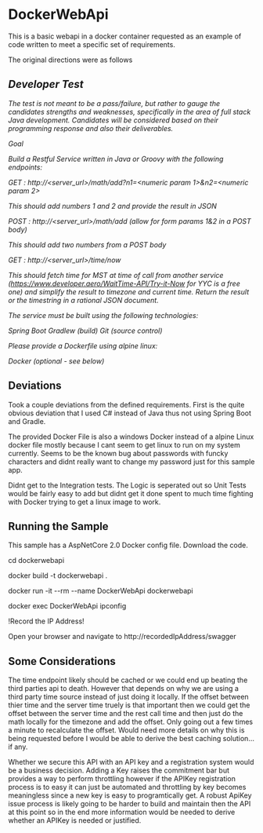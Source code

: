 # DockerWebApi
This is a basic webapi in a docker container requested as an example of code written to meet a specific set of requirements.

The original directions were as follows

## _Developer Test_

_The test is not meant to be a pass/failure, but rather to gauge the candidates strengths and weaknesses, specifically in the area of full stack Java development. Candidates will be considered based on their programming response and also their deliverables._

_Goal_

_Build a Restful Service written in Java or Groovy with the following endpoints:_

_GET : http://<server_url>/math/add?n1=<numeric param 1>&n2=<numeric param 2>_

_This should add numbers 1 and 2 and provide the result in JSON_


_POST : http://<server_url>/math/add	(allow for form params 1&2 in a POST body)_

_This should add two numbers from a POST body_


_GET : http://<server_url>/time/now_

_This should fetch time for MST at time of call from another service (https://www.developer.aero/WaitTime-API/Try-it-Now for YYC is a free one) and simplify the result to timezone and current time.  Return the result or the timestring in a rational JSON document._

_The service must be built using the following technologies:_

_Spring Boot_
_Gradlew (build)_
_Git (source control)_

_Please provide a Dockerfile using alpine linux:_

_Docker (optional - see below)_


## Deviations
Took a couple deviations from the defined requirements. 
First is the quite obvious deviation that I used C# instead of Java thus not using Spring Boot and Gradle. 

The provided Docker File is also a windows Docker instead of a alpine Linux docker file mostly because I cant seem to get linux to run on my system currently. Seems to be the known bug about passwords with funcky characters and didnt really want to change my password just for this sample app.

Didnt get to the Integration tests. The Logic is seperated out so Unit Tests would be fairly easy to add but didnt get it done spent to much time fighting with Docker trying to get a linux image to work. 

## Running the Sample
This sample has a AspNetCore 2.0 Docker config file. Download the code.

 cd dockerwebapi

 docker build -t dockerwebapi .

 docker run -it --rm --name DockerWebApi dockerwebapi

 docker exec DockerWebApi ipconfig

 !Record the IP Address!
  
  Open your browser and navigate to http://recordedIpAddress/swagger
  
## Some Considerations

The time endpoint likely should be cached or we could end up beating the third parties api to death. However that depends on why we are using a third party time source instead of just doing it locally. If the offset between thier time and the server time truely is that important then we could get the offset between the server time and the rest call time and then just do the math locally for the timezone and add the offset. Only going out a few times a minute to recalculate the offset. Would need more details on why this is being requested before I would be able to derive the best caching solution... if any.

Whether we secure this API with an API key and a registration system would be a business decision. Adding a Key raises the commitment bar but provides a way to perform throttling however if the APIKey registration process is to easy it can just be automated and throttling by key becomes meaningless since a new key is easy to programtically get. A robust ApiKey issue process is likely going to be harder to build and maintain then the API at this point so in the end more information would be needed to derive whether an APIKey is needed or justified.
